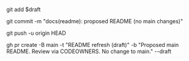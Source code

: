 <!-- status: stub; target: 150+ words -->
git add $draft

git commit -m "docs(readme): proposed README (no main changes)"

git push -u origin HEAD

gh pr create -B main -t "README refresh (draft)" -b "Proposed main README. Review via CODEOWNERS. No change to main." --draft


